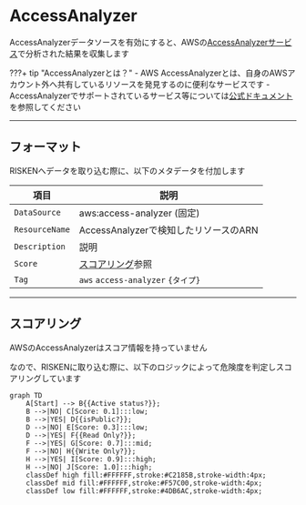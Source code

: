 # AccessAnalyzer

AccessAnalyzerデータソースを有効にすると、AWSの[AccessAnalyzerサービス](https://docs.aws.amazon.com/IAM/latest/UserGuide/what-is-access-analyzer.html)で分析された結果を収集します

???+ tip "AccessAnalyzerとは？"
    - AWS AccessAnalyzerとは、自身のAWSアカウント外へ共有しているリソースを発見するのに便利なサービスです
    - AccessAnalyzerでサポートされているサービス等については[公式ドキュメント](https://docs.aws.amazon.com/IAM/latest/UserGuide/access-analyzer-resources.html)を参照してください

---

## フォーマット

RISKENへデータを取り込む際に、以下のメタデータを付加します

| 項目            | 説明                                      |
| -------------- | ---------------------------------------- |
| `DataSource`   | aws:access-analyzer (固定)                |
| `ResourceName` | AccessAnalyzerで検知したリソースのARN        |
| `Description`  | 説明                                      |
| `Score`        | [スコアリング](/aws/accessanalyzer/#_2)参照 |
| `Tag`          | `aws` `access-analyzer` `{タイプ}`         |

---

## スコアリング

AWSのAccessAnalyzerはスコア情報を持っていません

なので、RISKENに取り込む際に、以下のロジックによって危険度を判定しスコアリングしています

```mermaid
graph TD
    A[Start] --> B{{Active status?}};
    B -->|NO| C[Score: 0.1]:::low;
    B -->|YES| D{{isPublic?}};
    D -->|NO| E[Score: 0.3]:::low;
    D -->|YES| F{{Read Only?}};
    F -->|YES| G[Score: 0.7]:::mid;
    F -->|NO| H{{Write Only?}};
    H -->|YES| I[Score: 0.9]:::high;
    H -->|NO| J[Score: 1.0]:::high;
    classDef high fill:#FFFFFF,stroke:#C2185B,stroke-width:4px;
    classDef mid fill:#FFFFFF,stroke:#F57C00,stroke-width:4px;
    classDef low fill:#FFFFFF,stroke:#4DB6AC,stroke-width:4px;
```
